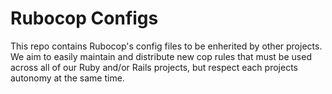 # Rubocop Configs
This repo contains Rubocop's config files to be enherited by other projects.
We aim to easily maintain and distribute new cop rules that must be used across all of our Ruby and/or Rails projects, but respect each projects autonomy at the same time.
